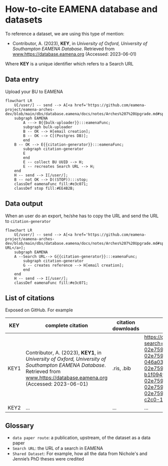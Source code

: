 # How-to-cite EAMENA database and datasets

To reference a dataset, we are using this type of mention: 

- Contributor, A. (2023), **KEY**,  in *University of Oxford, University of Southampton EAMENA Database*. Retrieved from www.https://database.eamena.org (Accessed: 2023-06-01)

Where **KEY** is a unique identifier which refers to a Search URL
## Data entry

Upload your BU to EAMENA

```mermaid
flowchart LR
	U[/user/] -- send --> A[<a href='https://github.com/eamena-project/eamena-arches-dev/blob/main/dbs/database.eamena/docs/notes/Arches%207%20Upgrade.md#splitchunk'>BU</a>]
	subgraph EAMENA
		A ---> B{{bulk-uploader}}:::eamenaFunc;
		subgraph bulk-uploader
		B -- OK --> H[email creation];
		B -- OK --> C[(Postgres DB)];
		end	
	B -- OK --> E{{citation-generator}}:::eamenaFunc;
		subgraph citation-generator
		E
		end
		E -- collect BU UUID --> H;
		E -- recreates Search URL --> H;
	end
	H -- send --> I[/user/];
	B -- not OK --> D((STOP)):::stop;
	classDef eamenaFunc fill:#e3c071;
	classDef stop fill:#EE4B2B;
```

## Data output

When an user do an export, he/she has to copy the URL and send the URL to `citation-generator`

```mermaid
flowchart LR
	U[/user/] -- send --> A[<a href='https://github.com/eamena-project/eamena-arches-dev/blob/main/dbs/database.eamena/docs/notes/Arches%207%20Upgrade.md#splitchunk'>Search URL</a>];
	subgraph EAMENA
	A --Search URL--> G{{citation-generator}}:::eamenaFunc;
		subgraph citation-generator
		G -- creates reference --> H[email creation];
		end
	end
	H -- send --> I[/user/];
	classDef eamenaFunc fill:#e3c071;
```

## List of citations

Exposed on GitHub. For example

|  KEY 	| complete citation 	|  citation downloads 	|  Search URL | 
|---	|---	|---	|---	|
| KEY1 	| Contributor, A. (2023), **KEY1**,  in *University of Oxford, University of Southampton EAMENA Database*. Retrieved from www.https://database.eamena.org (Accessed: 2023-06-01)| .ris, .bib  	| https://database.eamena.org/search?paging-filter=1&tiles=true&format=tilecsv&reportlink=false&precision=6&total=1146&advanced-search=%5B%7B%22op%22%3A%22and%22%2C%2234cfea44-c2c0-11ea-9026-02e7594ce0a0%22%3A%7B%22op%22%3A%22%22%2C%22val%22%3A%22%22%7D%2C%2234cfea58-c2c0-11ea-9026-02e7594ce0a0%22%3A%7B%22op%22%3A%22%22%2C%22val%22%3A%223f6fc20d-c2a8-4291-b536-046a034e0be9%22%7D%7D%2C%7B%22op%22%3A%22and%22%2C%2234cfea43-c2c0-11ea-9026-02e7594ce0a0%22%3A%7B%22op%22%3A%22%22%2C%22val%22%3A%22c08b6e33-a244-415b-8bb1-b1f0949fc581%22%7D%2C%2234cfea5d-c2c0-11ea-9026-02e7594ce0a0%22%3A%7B%22op%22%3A%22%22%2C%22val%22%3A%22%22%7D%2C%2234cfea69-c2c0-11ea-9026-02e7594ce0a0%22%3A%7B%22op%22%3A%22%22%2C%22val%22%3A%22%22%7D%2C%2234cfea95-c2c0-11ea-9026-02e7594ce0a0%22%3A%7B%22op%22%3A%22~%22%2C%22lang%22%3A%22en%22%2C%22val%22%3A%22%22%7D%2C%2234cfea73-c2c0-11ea-9026-02e7594ce0a0%22%3A%7B%22op%22%3A%22%22%2C%22val%22%3A%22%22%7D%7D%5D|  
|  KEY2	|   ...	| ...  	|  ... 	|


## Glossary

- `data paper route`: a publication, upstream, of the dataset as a data paper
- `Search URL`: the URL of a search in EAMENA
- `Shared Dataset`: For example, how all the data from Nichole's and Jennie’s PhD theses were credited